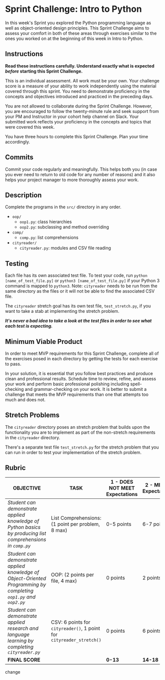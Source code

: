 # Sprint Challenge: Intro to Python

In this week's Sprint you explored the Python programming language as well as object-oriented design principles. This Sprint Challenge aims to assess your comfort in both of these areas through exercises similar to the ones you worked on at the beginning of this week in Intro to Python.

## Instructions

**Read these instructions carefully. Understand exactly what is expected _before_ starting this Sprint Challenge.**

This is an individual assessment. All work must be your own. Your challenge score is a measure of your ability to work independently using the material covered through this sprint. You need to demonstrate proficiency in the concepts and objectives introduced and practiced in the preceding days.

You are not allowed to collaborate during the Sprint Challenge. However, you are encouraged to follow the twenty-minute rule and seek support from your PM and Instructor in your cohort help channel on Slack. Your submitted work reflects your proficiency in the concepts and topics that were covered this week.

You have three hours to complete this Sprint Challenge. Plan your time accordingly.

## Commits

Commit your code regularly and meaningfully. This helps both you (in case you ever need to return to old code for any number of reasons) and it also helps your project manager to more thoroughly assess your work.

## Description

Complete the programs in the `src/` directory in any order.

- `oop/`
  - `oop1.py`: class hierarchies
  - `oop2.py`: subclassing and method overriding
- `comp/`
  - `comp.py`: list comprehensions
- `cityreader/`
  - `cityreader.py`: modules and CSV file reading

## Testing

Each file has its own associated test file. To test your code, run `python [name_of_test_file.py]` or `python3 [name_of_test_file.py]` if your Python 3 command is mapped to `python3`. Note: `cityreader` needs to be run from the same directory as the files or it will not be able to find the associated CSV file.

The `cityreader` stretch goal has its own test file, `test_stretch.py`, if you want to take a stab at implementing the stretch problem.

**_It's never a bad idea to take a look at the test files in order to see what each test is expecting._**

## Minimum Viable Product

In order to meet MVP requirements for this Sprint Challenge, complete all of the exercises posed in each directory by getting the tests for each exercise to pass.

In your solution, it is essential that you follow best practices and produce clean and professional results. Schedule time to review, refine, and assess your work and perform basic professional polishing including spell-checking and grammar-checking on your work. It is better to submit a challenge that meets the MVP requirements than one that attempts too much and does not.

## Stretch Problems

The `cityreader` directory poses an stretch problem that builds upon the functionality you are to implement as part of the non-stretch requirements in the `cityreader` directory.

There's a separate test file `test_stretch.py` for the stretch problem that you can run in order to test your implementation of the stretch problem.

## Rubric

| OBJECTIVE                                                                                                        | TASK                                                                 | 1 - DOES NOT MEET Expectations | 2 - MEETS Expectations | 3 - EXCEEDS Expectations | SCORE |
| ---------------------------------------------------------------------------------------------------------------- | -------------------------------------------------------------------- | ------------------------------ | ---------------------- | ------------------------ | ----- |
| _Student can demonstrate applied knowledge of Python basics by producing list comprehensions in `comp.py`_       | List Comprehensions: (1 point per problem, 8 max)                    | 0-5 points                     | 6-7 points             | 8 points                 |       |
| _Student can demonstrate applied knowledge of Object-Oriented Programming by completing `oop1.py` and `oop2.py`_ | OOP: (2 points per file, 4 max)                                      | 0 points                       | 2 points               | 4 points                 |       |
| _Student can demonstrate applied research and language learning by completing `cityreader.py`_                   | CSV: 6 points for `cityreader()`, 1 point for `cityreader_stretch()` | 0 points                       | 6 points               | 7 points                 |       |
| **FINAL SCORE**                                                                                                  |                                                                      | **0-13**                       | **14-18**              | **19**                   |       |

change
